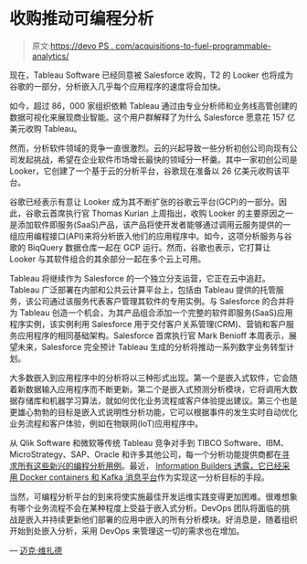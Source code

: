 # 收购推动可编程分析

> 原文:[https://devo PS . com/acquisitions-to-fuel-programmable-analytics/](https://devops.com/acquisitions-to-fuel-programmable-analytics/)

现在，Tableau Software 已经同意被 Salesforce 收购，T2 的 Looker 也将成为谷歌的一部分，分析嵌入几乎每个应用程序的速度将会加快。

如今，超过 86，000 家组织依赖 Tableau 通过由专业分析师和业务线高管创建的数据可视化来展现商业智能。这个用户群解释了为什么 Salesforce 愿意花 157 亿美元收购 Tableau。

然而，分析软件领域的竞争一直很激烈。云的兴起导致一些分析初创公司向现有公司发起挑战，希望在企业软件市场增长最快的领域分一杯羹。其中一家初创公司是 Looker，它创建了一个基于云的分析平台，谷歌现在准备以 26 亿美元收购该平台。

谷歌已经表示有意让 Looker 成为其不断扩张的谷歌云平台(GCP)的一部分。因此，谷歌云首席执行官 Thomas Kurian 上周指出，收购 Looker 的主要原因之一是添加软件即服务(SaaS)产品，该产品将使开发者能够通过调用云服务提供的一组应用编程接口(API)来将分析嵌入他们的应用程序中。如今，这项分析服务与谷歌的 BiqQuery 数据仓库一起在 GCP 运行。然而，谷歌也表示，它打算让 Looker 与其软件组合的其余部分一起在多个云上可用。

Tableau 将继续作为 Salesforce 的一个独立分支运营，它正在云中追赶。Tableau 广泛部署在内部和公共云计算平台上，包括由 Tableau 提供的托管服务，该公司通过该服务代表客户管理其软件的专用实例。与 Salesforce 的合并将为 Tableau 创造一个机会，为其产品组合添加一个完整的软件即服务(SaaS)应用程序实例，该实例利用 Salesforce 用于交付客户关系管理(CRM)、营销和客户服务应用程序的相同基础架构。Salesforce 首席执行官 Mark Benioff 本周表示，展望未来，Salesforce 完全预计 Tableau 生成的分析将推动一系列数字业务转型计划。

大多数嵌入到应用程序中的分析将以三种形式出现。第一个是嵌入式软件，它会随着新数据输入应用程序而不断更新。第二个是嵌入式预测分析模块，它将调用大数据存储库和机器学习算法，就如何优化业务流程或客户体验提出建议。第三个也是更雄心勃勃的目标是嵌入式说明性分析功能，它可以根据事件的发生实时自动优化业务流程和客户体验，例如在物联网(IoT)应用程序中。

从 Qlik Software 和微软等传统 Tableau 竞争对手到 TIBCO Software、IBM、MicroStrategy、SAP、Oracle 和许多其他公司，每一个分析功能提供商都在[寻求所有这些新兴的编程分析用例](https://devops.com/kemp-adds-predictive-analytics-to-adc-to-advance-devops/)。最近， [Information Builders 透露，它已经采用 Docker containers 和 Kafka 消息平台](https://containerjournal.com/2019/06/05/information-builders-embraces-containers-for-analytics/)作为实现这一分析目标的手段。

当然，可编程分析平台的到来将使实施最佳开发运维实践变得更加困难。很难想象有哪个业务流程不会在某种程度上受益于嵌入式分析。DevOps 团队将面临的挑战是嵌入并持续更新他们部署的应用中嵌入的所有分析模块。好消息是，随着组织开始到处嵌入分析，采用 DevOps 来管理这一切的需求也在增加。

— [迈克·维扎德](https://devops.com/author/mike-vizard/)